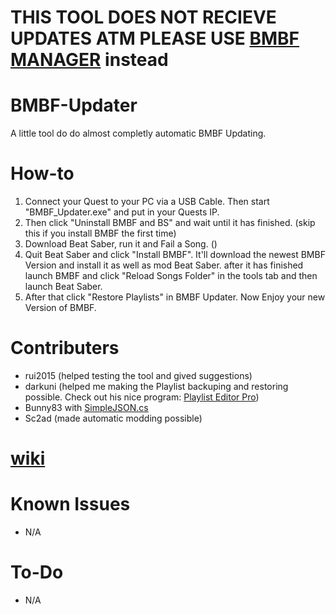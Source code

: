 # THIS TOOL DOES NOT RECIEVE UPDATES ATM PLEASE USE [BMBF MANAGER](https://github.com/ComputerElite/BM) instead

# BMBF-Updater
A little tool do do almost completly automatic BMBF Updating.
# How-to
1. Connect your Quest to your PC via a USB Cable. Then start "BMBF_Updater.exe" and put in your Quests IP. 
2. Then click "Uninstall BMBF and BS" and wait until it has finished. (skip this if you install BMBF the first time)
3. Download Beat Saber, run it and Fail a Song. ()
4. Quit Beat Saber and click "Install BMBF". It'll download the newest BMBF Version and install it as well as mod Beat Saber. after it has finished launch BMBF and click "Reload Songs Folder" in the tools tab and then launch Beat Saber.
5. After that click "Restore Playlists" in BMBF Updater. Now Enjoy your new Version of BMBF.
# Contributers
- rui2015 (helped testing the tool and gived suggestions)
- darkuni (helped me making the Playlist backuping and restoring possible. Check out his nice program: [Playlist Editor Pro](https://beatsaberquest.com/bmbf/my-tools/playlist-editor-pro/#:~:text=Playlist%20Editor%20Pro%20is%20a,details%20and%20download%20it%20here.))
- Bunny83 with [SimpleJSON.cs](https://github.com/Bunny83/SimpleJSON/blob/master/SimpleJSON.cs)
- Sc2ad (made automatic modding possible)
# [wiki](https://github.com/ComputerElite/wiki)
# Known Issues
- N/A
# To-Do
- N/A
